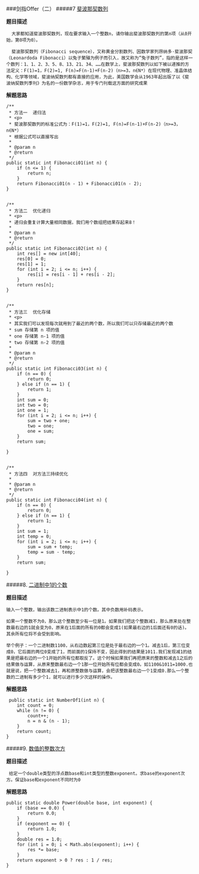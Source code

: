 ###剑指Offer（二）
#####7 [斐波那契数列](https://www.nowcoder.com/practice/c6c7742f5ba7442aada113136ddea0c3?spm=a2c4e.10696291.0.0.11de19a4zp3w3m&tpId=13&tqId=11160&tPage=1&rp=1&ru=/ta/coding-interviews&qru=/ta/coding-interviews/question-ranking)

**题目描述**

	  大家都知道斐波那契数列，现在要求输入一个整数n，请你输出斐波那契数列的第n项（从0开始，第0项为0）。
	  
	  斐波那契数列（Fibonacci sequence），又称黄金分割数列、因数学家列昂纳多·斐波那契（Leonardoda Fibonacci）以兔子繁殖为例子而引入，故又称为“兔子数列”，指的是这样一个数列：1、1、2、3、5、8、13、21、34、……在数学上，斐波那契数列以如下被以递推的方法定义：F(1)=1，F(2)=1, F(n)=F(n-1)+F(n-2)（n>=3，n∈N*）在现代物理、准晶体结构、化学等领域，斐波纳契数列都有直接的应用，为此，美国数学会从1963年起出版了以《斐波纳契数列季刊》为名的一份数学杂志，用于专门刊载这方面的研究成果
	  
**解题思路**

	/**
     * 方法一  递归法
     * <p>
     * 斐波那契数列的标准公式为：F(1)=1，F(2)=1, F(n)=F(n-1)+F(n-2)（n>=3，n∈N*）
     * 根据公式可以直接写出
     *
     * @param n
     * @return
     */
    public static int Fibonacci01(int n) {
        if (n <= 1) {
            return n;
        }
        return Fibonacci01(n - 1) + Fibonacci01(n - 2);
    }


    /**
     * 方法二  优化递归
     * <p>
     * 递归会重复计算大量相同数据，我们用个数组把结果存起来8！
     *
     * @param n
     * @return
     */
    public static int Fibonacci02(int n) {
        int res[] = new int[40];
        res[0] = 0;
        res[1] = 1;
        for (int i = 2; i <= n; i++) {
            res[i] = res[i - 1] + res[i - 2];
        }
        return res[n];
    }


    /**
     * 方法三  优化存储
     * <p>
     * 其实我们可以发现每次就用到了最近的两个数，所以我们可以只存储最近的两个数
     * sum 存储第 n 项的值
     * one 存储第 n-1 项的值
     * two 存储第 n-2 项的值
     *
     * @param n
     * @return
     */
    public static int Fibonacci03(int n) {
        if (n == 0) {
            return 0;
        } else if (n == 1) {
            return 1;
        }
        int sum = 0;
        int two = 0;
        int one = 1;
        for (int i = 2; i <= n; i++) {
            sum = two + one;
            two = one;
            one = sum;
        }
        return sum;

    }


    /**
     * 方法四  对方法三持续优化
     *
     * @param n
     * @return
     */
    public static int Fibonacci04(int n) {
        if (n == 0) {
            return 0;
        } else if (n == 1) {
            return 1;
        }
        int sum = 1;
        int temp = 0;
        for (int i = 2; i <= n; i++) {
            sum = sum + temp;
            temp = sum - temp;
        }
        return sum;

    }
    
#####8. [二进制中1的个数](https://www.nowcoder.com/practice/8ee967e43c2c4ec193b040ea7fbb10b8?spm=a2c4e.10696291.0.0.3c0619a4kn2dMY&tpId=13&tqId=11164&tPage=1&rp=1&ru=/ta/coding-interviews&qru=/ta/coding-interviews/question-ranking)

**题目描述**

	输入一个整数，输出该数二进制表示中1的个数。其中负数用补码表示。
	
	如果一个整数不为0，那么这个整数至少有一位是1。如果我们把这个整数减1，那么原来处在整数最右边的1就会变为0，原来在1后面的所有的0都会变成1(如果最右边的1后面还有0的话)。其余所有位将不会受到影响。
	
    举个例子：一个二进制数1100，从右边数起第三位是处于最右边的一个1。减去1后，第三位变成0，它后面的两位0变成了1，而前面的1保持不变，因此得到的结果是1011.我们发现减1的结果是把最右边的一个1开始的所有位都取反了。这个时候如果我们再把原来的整数和减去1之后的结果做与运算，从原来整数最右边一个1那一位开始所有位都会变成0。如1100&1011=1000.也就是说，把一个整数减去1，再和原整数做与运算，会把该整数最右边一个1变成0.那么一个整数的二进制有多少个1，就可以进行多少次这样的操作。

**解题思路**

	 public static int NumberOf1(int n) {
        int count = 0;
        while (n != 0) {
            count++;
            n = n & (n - 1);
        }
        return count;
    }
    
#####9. [数值的整数次方](https://www.nowcoder.com/practice/1a834e5e3e1a4b7ba251417554e07c00?spm=a2c4e.10696291.0.0.9a5119a4CO537e&tpId=13&tqId=11165&tPage=1&rp=1&ru=/ta/coding-interviews&qru=/ta/coding-interviews/question-ranking)

**题目描述**

	 给定一个double类型的浮点数base和int类型的整数exponent。求base的exponent次方。保证base和exponent不同时为0
	 
**解题思路**

	public static double Power(double base, int exponent) {
        if (base == 0.0) {
            return 0.0;
        }
        if (exponent == 0) {
            return 1.0;
        }
        double res = 1.0;
        for (int i = 0; i < Math.abs(exponent); i++) {
            res *= base;
        }
        return exponent > 0 ? res : 1 / res;
    }











